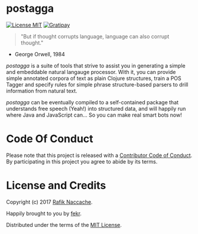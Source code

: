 # postagga
[![License MIT](https://img.shields.io/badge/License-MIT-blue.svg)](http://opensource.org/licenses/MIT)
[![Gratipay](https://img.shields.io/gratipay/turbopape.svg)](https://gratipay.com/turbopape/)

> "But if thought corrupts language, language can also corrupt thought."
- George Orwell, 1984

*postagga* is a suite of tools that strive to assist you in generating a
simple and embeddable natural langauge processor. With it, you can
provide simple annotated corpora of text as plain Clojure structures,
train a POS Tagger and specify rules for simple phrase structure-based
parsers to drill information from natural text.

*postagga* can be eventually compiled to a self-contained package that
understands free speech (Yeah!) into structured data, and will happily run
where Java and JavaScript can... So you can make real smart bots now!

# Code Of Conduct

Please note that this project is released with a [Contributor Code of Conduct](./CODE_OF_CONDUCT.md). By
participating in this project you agree to abide by its terms.

# License and Credits

Copyright (c) 2017 [Rafik Naccache](mailto:rafik@fekr.tech).

Happily brought to you by [fekr](http://fekr.tech).

Distributed under the terms of the [MIT License]("http://opensource.org/licenses/MIT).

